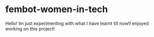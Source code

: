 # fembot-women-in-tech

Hello! Im just experimenting with what I have learnt till now!I enjoyed working on this project!
